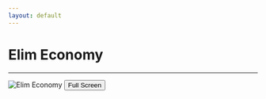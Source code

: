 ```yaml
---
layout: default
---
```

# Elim Economy
---

![Elim Economy](../files/ElimEconomy.png)
<a href="../files/ElimEconomy.png"><button class="button button2">Full Screen</button></a>

